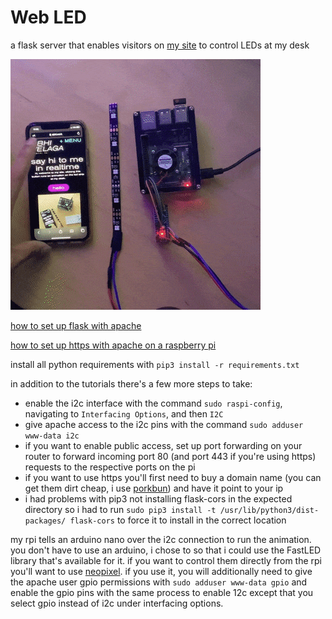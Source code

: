 # Web LED
a flask server that enables visitors on [my site](https://abhi.work/hi) to control LEDs at my desk

![img](https://github.com/avelaga/webLed/blob/master/webLed.gif)

[how to set up flask with apache](https://www.bogotobogo.com/python/Flask/Python_Flask_HelloWorld_App_with_Apache_WSGI_Ubuntu14.php)

[how to set up https with apache on a raspberry pi](https://pimylifeup.com/raspberry-pi-ssl-lets-encrypt/)

install all python requirements with `pip3 install -r requirements.txt`

in addition to the tutorials there's a few more steps to take:
- enable the i2c interface with the command `sudo raspi-config`, navigating to `Interfacing Options`, and then `I2C`
- give apache access to the i2c pins with the command `sudo adduser www-data i2c`
- if you want to enable public access, set up port forwarding on your router to forward incoming port 80 (and port 443 if you're using https) requests to the respective ports on the pi 
- if you want to use https you'll first need to buy a domain name (you can get them dirt cheap, i use [porkbun](https://porkbun.com)) and have it point to your ip
- i had problems with pip3 not installing flask-cors in the expected directory so i had to run `sudo pip3 install -t /usr/lib/python3/dist-packages/ flask-cors` to force it to install in the correct location

my rpi tells an arduino nano over the i2c connection to run the animation. you don't have to use an arduino, i chose to so that i could use the FastLED library that's available for it. if you want to control them directly from the rpi you'll want to use [neopixel](https://learn.adafruit.com/neopixels-on-raspberry-pi/python-usage). if you use it, you will additionally need to give the apache user gpio permissions with `sudo adduser www-data gpio` and enable the gpio pins with the same process to enable 12c except that you select gpio instead of i2c under interfacing options.
